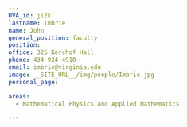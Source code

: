 ```yaml
---
UVA_id: ji2k
lastname: Imbrie
name: John
general_position: faculty
position:
office: 325 Kerchof Hall
phone: 434-924-4910
email: imbrie@virginia.edu
image: __SITE_URL__/img/people/Imbrie.jpg
personal_page:

areas:
  - Mathematical Physics and Applied Mathematics

---
```

